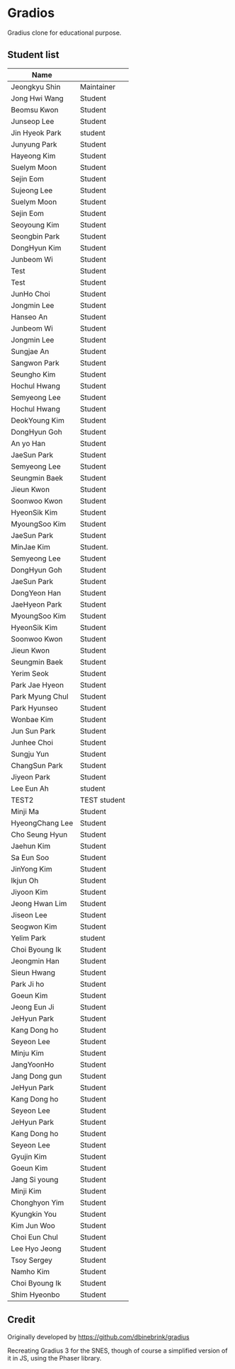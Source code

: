 # Gradios

Gradius clone for educational purpose.

## Student list

| Name         |            |
|--------------|------------|
| Jeongkyu Shin| Maintainer |
| Jong Hwi Wang | Student  |
| Beomsu Kwon  | Student    |
| Junseop Lee| Student    |
| Jin Hyeok Park| student   |
| Junyung Park | Student |
| Hayeong Kim| Student |
| Suelym Moon  | Student    |
| Sejin Eom    | Student    |
| Sujeong Lee    | Student     |
| Suelym Moon  | Student    |
| Sejin Eom    | Student    |
| Seoyoung Kim| Student     |
| Seongbin Park| Student    |
| DongHyun Kim | Student    |
| Junbeom Wi | Student  |
| Test         | Student    |
| Test         | Student    |
| JunHo Choi   | Student    |
| Jongmin Lee  | Student    |
| Hanseo An    | Student    |
| Junbeom Wi | Student  |
| Jongmin Lee  | Student    |
| Sungjae An| Student |
| Sangwon Park| Student |
| Seungho Kim  | Student    |
| Hochul Hwang | Student    |
| Semyeong Lee|Student|
| Hochul Hwang | Student    |
| DeokYoung Kim | Student|
| DongHyun Goh | Student    |
| An yo Han    | Student   |
| JaeSun Park  | Student   |
| Semyeong Lee|Student|
| Seungmin Baek| Student	  |
| Jieun Kwon   | Student    |
| Soonwoo Kwon | Student    |
| HyeonSik Kim | Student   |
| MyoungSoo Kim| Student    |
| JaeSun Park  | Student   |
| MinJae Kim   | Student.  |
| Semyeong Lee|Student|
| DongHyun Goh | Student    |
| JaeSun Park  | Student   |
| DongYeon Han | Student |
|JaeHyeon Park |   Student   |
| MyoungSoo Kim| Student    |
| HyeonSik Kim | Student   |
| Soonwoo Kwon | Student    |
| Jieun Kwon   | Student    |
| Seungmin Baek| Student	  |
| Yerim Seok | Student |
|Park Jae Hyeon | Student |
| Park Myung Chul | Student |
| Park Hyunseo | Student |
| Wonbae Kim   | Student   |
| Jun Sun Park | Student |
| Junhee Choi | Student |
| Sungju Yun   | Student    |
| ChangSun Park | Student |
| Jiyeon Park  | Student    |
| Lee Eun Ah | student |
| TEST2        | TEST student |
| Minji Ma | Student |
| HyeongChang Lee | Student |
|Cho Seung Hyun| Student |
| Jaehun Kim   | Student |
| Sa Eun Soo | Student |
| JinYong Kim | Student |
| Ikjun Oh | Student |
| Jiyoon Kim | Student |
| Jeong Hwan Lim | Student  |
| Jiseon Lee | Student |
| Seogwon Kim | Student |
|Yelim Park    | student |
| Choi Byoung Ik| Student|
| Jeongmin Han | Student |
| Sieun Hwang | Student |
| Park Ji ho | Student |
| Goeun Kim | Student |
| Jeong Eun Ji | Student |
| JeHyun Park  | Student |
| Kang Dong ho| Student|
| Seyeon Lee | Student | 
| Minju Kim | Student |
|JangYoonHo | Student |
| Jang Dong gun | Student |
| JeHyun Park  | Student |
| Kang Dong ho| Student|
| Seyeon Lee | Student |
| JeHyun Park  | Student |
| Kang Dong ho| Student|
| Seyeon Lee | Student |
| Gyujin Kim | Student |
| Goeun Kim | Student |
|Jang Si young  | Student |
| Minji Kim | Student |
| Chonghyon Yim | Student |
| Kyungkin You | Student |
|Kim Jun Woo | Student |
| Choi Eun Chul | Student |
| Lee Hyo Jeong | Student |
| Tsoy Sergey | Student |
|Namho Kim | Student |
| Choi Byoung Ik| Student |
| Shim Hyeonbo | Student |


## Credit

Originally developed by https://github.com/dbinebrink/gradius

Recreating Gradius 3 for the SNES, though of course a simplified version of it in JS, using the Phaser library.
